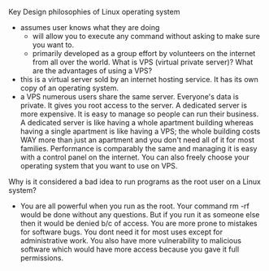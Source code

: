 Key Design philosophies of Linux operating system
  - assumes user knows what they are doing
      - will allow you to execute any command without asking to make sure you want to.
      - primarily developed as a group effort by volunteers on the internet from all over the world.
What is VPS (virtual private server)? What are the advantages of using a VPS?
  - this is a virtual server sold by an internet hosting service. It has its own copy of an operating system.
  - a VPS numerous users share the same server. Everyone's data is private. It gives you root access to the server. A dedicated server is more expensive. It is easy to manage so people can run their business.
  A dedicated server is like having a whole apartment building whereas having a single apartment is like having a VPS; the whole building costs WAY more than just an apartment and you don't need all of it for most families.
  Performance is comparably the same and managing it is easy with a control panel on the internet.
  You can also freely choose your operating system that you want to use on VPS.

Why is it considered a bad idea to run programs as the root user on a Linux system?
 - You are all powerful when you run as the root. Your command rm -rf would be done without any questions. But if you run it as someone else then it would be denied b/c of access. You are more prone to mistakes for software bugs. You dont need it for most uses except for administrative work. You also have more vulnerability to malicious software which would have more access because you gave it full permissions.